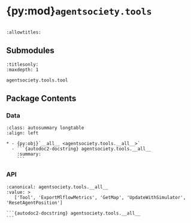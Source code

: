 # {py:mod}`agentsociety.tools`

```{py:module} agentsociety.tools
```

```{autodoc2-docstring} agentsociety.tools
:allowtitles:
```

## Submodules

```{toctree}
:titlesonly:
:maxdepth: 1

agentsociety.tools.tool
```

## Package Contents

### Data

````{list-table}
:class: autosummary longtable
:align: left

* - {py:obj}`__all__ <agentsociety.tools.__all__>`
  - ```{autodoc2-docstring} agentsociety.tools.__all__
    :summary:
    ```
````

### API

````{py:data} __all__
:canonical: agentsociety.tools.__all__
:value: >
   ['Tool', 'ExportMlflowMetrics', 'GetMap', 'UpdateWithSimulator', 'ResetAgentPosition']

```{autodoc2-docstring} agentsociety.tools.__all__
```

````
